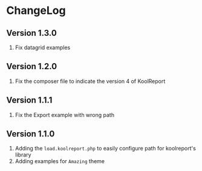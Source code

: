 # ChangeLog

## Version 1.3.0

1. Fix datagrid examples

## Version 1.2.0

1. Fix the composer file to indicate the version 4 of KoolReport

## Version 1.1.1

1. Fix the Export example with wrong path

## Version 1.1.0

1. Adding the `load.koolreport.php` to easily configure path for koolreport's library
2. Adding examples for `Amazing` theme